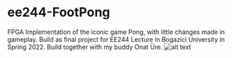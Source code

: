 # ee244-FootPong
FPGA Implementation of the iconic game Pong, with little changes made in gameplay. Build as final project for EE244 Lecture in Bogazici University in Spring 2022. Build together with my buddy Onat Üre.
![alt text](https://github.com/arkiolok/ee244-FootPong/blob/main/main.png?raw=true)

